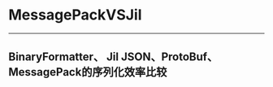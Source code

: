# MessagePackVSJil
--------------------------
## BinaryFormatter、 Jil JSON、ProtoBuf、MessagePack的序列化效率比较
